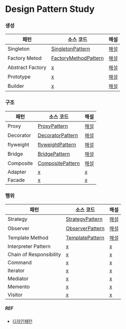 # Design Pattern Study

### 생성

| 패턴               | 소스 코드                                                                                                | 해설                                                                                                       |
|------------------|------------------------------------------------------------------------------------------------------|----------------------------------------------------------------------------------------------------------|
| Singleton        | [SingletonPattern](src%2Fmain%2Fjava%2Fcom%2Fdesignpatternstudy%2Fsingleton%2FSingletonPattern.java) | [해설](https://www.youtube.com/watch?v=kAnoWt7Uato&list=PLe6NQuuFBu7FhPfxkjDd2cWnTy2y_w_jZ&index=7&loop=0) |
| Factory Metod    | [FactoryMethodPattern](src%2Fmain%2Fjava%2Fcom%2Fdesignpatternstudy%2Ffactorymethod%2FFactoryMethodPattern.java)                                                                                                | [해설](https://www.youtube.com/watch?v=QOX10ntWj5Y&list=PLe6NQuuFBu7FhPfxkjDd2cWnTy2y_w_jZ&index=10&loop=0)                                                                                                   |
| Abstract Factory | [x]()                                                                                                | [해설]()                                                                                                   |
| Prototype        | [x]()                                                                                                | [해설]()                                                                                                   |
| Builder          | [x]()                                                                                                | [해설]()                                                                                                   |

### 구조

| 패턴        | 소스 코드                                                                                                | 해설                                                                                                         |
|-----------|------------------------------------------------------------------------------------------------------|------------------------------------------------------------------------------------------------------------|
| Proxy     | [ProxyPattern](src%2Fmain%2Fjava%2Fcom%2Fdesignpatternstudy%2Fproxy%2FProxyPattern.java)             | [해설](https://www.youtube.com/watch?v=NoRPG06c48U&list=PLe6NQuuFBu7FhPfxkjDd2cWnTy2y_w_jZ&index=15&t=3s)    |
| Decorator | [DecoratorPattern](src%2Fmain%2Fjava%2Fcom%2Fdesignpatternstudy%2Fdecorator%2FDecoratorPattern.java) | [해설](https://www.youtube.com/watch?v=UTmY_oB4V8I&list=PLe6NQuuFBu7FhPfxkjDd2cWnTy2y_w_jZ&index=15&pp=iAQB) |
| flyweight | [flyweightPattern](src%2Fmain%2Fjava%2Fcom%2Fdesignpatternstudy%2Fflyweight%2FflyweightPattern.java) | [해설](https://www.youtube.com/watch?v=tYEg5vYJgQ4&list=PLe6NQuuFBu7FhPfxkjDd2cWnTy2y_w_jZ&index=8&loop=0)   |
| Bridge    | [BridgePattern](src%2Fmain%2Fjava%2Fcom%2Fdesignpatternstudy%2Fbridge%2FBridgePatternV2.java)        | [해설](https://www.youtube.com/watch?v=IJ96VeNPTyM&list=PLe6NQuuFBu7FhPfxkjDd2cWnTy2y_w_jZ&index=6)          |
| Composite | [CompositePattern](src%2Fmain%2Fjava%2Fcom%2Fdesignpatternstudy%2Fcomposite%2FCompositePattern.java) | [해설](https://www.youtube.com/watch?v=g96bJvVDZPs&list=PLe6NQuuFBu7FhPfxkjDd2cWnTy2y_w_jZ&index=9&loop=0)   |
| Adapter   | [x]()                                                                                                | [x]()                                                                                                      |
| Facade    | [x]()                                                                                                | [x]()                                                                                                      |

### 행위

| 패턴                      | 소스 코드                                                                                             | 해설                                                                                                              |
|-------------------------|---------------------------------------------------------------------------------------------------|-----------------------------------------------------------------------------------------------------------------|
| Strategy                | [StrategyPattern](src%2Fmain%2Fjava%2Fcom%2Fdesignpatternstudy%2Fstrategy%2FStrategyPattern.java) | [해설](https://www.youtube.com/watch?v=Wao5HiXM_Cg&list=PLe6NQuuFBu7FhPfxkjDd2cWnTy2y_w_jZ&index=3&t=83s&pp=iAQB) |
| Observer                | [ObserverPattern](src%2Fmain%2Fjava%2Fcom%2Fdesignpatternstudy%2Fopserver%2FObserverPattern.java) | [해설](https://www.youtube.com/watch?v=4WO95iHQTx8&list=PLe6NQuuFBu7FhPfxkjDd2cWnTy2y_w_jZ&index=11)              |
| Template Method         | [TemplatePattern](src%2Fmain%2Fjava%2Fcom%2Fdesignpatternstudy%2Ftemplate%2FTemplatePattern.java) | [해설](https://www.youtube.com/watch?v=hPTqWJm51Vs&list=PLe6NQuuFBu7FhPfxkjDd2cWnTy2y_w_jZ&index=4&loop=0)        |
| Interpreter Pattern     | [x]()                                                                                             | [x]()                                                                                                           |
| Chain of Responsibility | [x]()                                                                                             | [x]()                                                                                                           |
| Command                 | [x]()                                                                                             | [x]()                                                                                                           |
| Iterator                | [x]()                                                                                             | [x]()                                                                                                           |
| Mediator                | [x]()                                                                                             | [x]()                                                                                                           |
| Memento                 | [x]()                                                                                             | [x]()                                                                                                           |
| Visitor                 | [x]()                                                                                             | [x]()                                                                                                           |

##### REF

- [디자인패턴](https://www.youtube.com/watch?v=An7kqZ5D7j8&list=PLe6NQuuFBu7FhPfxkjDd2cWnTy2y_w_jZ&index=1&loop=0)
